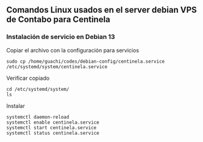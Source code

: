 ## Comandos Linux usados en el server debian VPS de Contabo para Centinela ##

### Instalación de servicio en Debian 13

Copiar el archivo con la configuración para servicios

```
sudo cp /home/guachi/codes/debian-config/centinela.service /etc/systemd/system/centinela.service
```

Verificar copiado
```
cd /etc/systemd/system/
ls
```
Instalar

```
systemctl daemon-reload
systemctl enable centinela.service
systemctl start centinela.service
systemctl status centinela.service
```